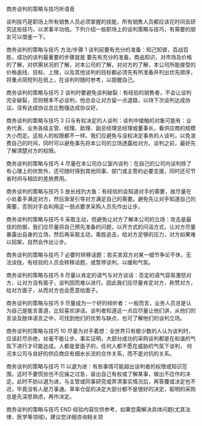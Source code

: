 商务谈判的策略与技巧听语音

 谈判技巧是职场上所有销售人员必须掌握的技能，所有销售人员都应该花时间去研究这些技巧，以求事半功倍。下列介绍一些职场上的谈判策略与技巧，有需要的朋友可以借鉴一下。

商务谈判的策略与技巧
方法/步骤
1
 谈判前要有充分的准备：知己知彼，百战百胜，成功的谈判最重要的步骤就是 要先有充分的准备。商品知识，对市场及价格的了解，对供需状况的了解，对本公司的了解，对对方的了解，本公司所能接受的价格底线、目标、上限，以及其他谈判的目标都必须先有所准备并列出优先顺序，将重点简短列在纸上，在谈判时随时参考，以提醒自己。 

商务谈判的策略与技巧
2
谈判时要避免谈判破裂：有经验的销售者，不会让谈判完全破裂，否则根本不必谈判，他总会让对方留一点退路，以待下次谈判达成协议。没有达成协议总比勉强达成协议好。

商务谈判的策略与技巧
3
只与有权决定的人谈判：谈判中接触的对象可能有：业务代表、业务各级主管、经理、助理、副总经理总经理或董事长，看供应商的规模大小而定。这些人的权限都不一样。我们应避免与没权决定事务的人谈判，以免浪费自己的时间，同时可以避免事先将本公司的立场透露给对方。谈判之前，最好先了解清楚对方的权限。

商务谈判的策略与技巧
4
尽量在本公司办公室内谈判：在自己的公司内谈判除了有心理上的优势外，还可随时得到其他同事、部门或主管的必要支援，同时还可节省时间与相应的差旅费用。

商务谈判的策略与技巧
5
放长线钓大鱼：有经验的会知道对手的需要，故尽量在小处着手满足对方，然后渐渐引导对方满足自己的需要。避免先让对手知道自己的需要，否则对手会利用这一弱点要求采购人员先作出让步。

商务谈判的策略与技巧
6
采取主动，但避免让对方了解本公司的立场：攻击是最佳的防御，我们应尽量将自己预先准备的问题，以开方式的问话方式，让对方尽量暴露出自身的立场，然后再采取主动，乘胜追击，给对方足够的压力，对方如果难以招架，自然会作出让步。

商务谈判的策略与技巧
7
必要时转移话题：若买卖双方对某一细节争论不休，无法谈拢，有经验的人员会转移话题，或暂停谈判，以缓和气氛。

商务谈判的策略与技巧
8
尽量以肯定的语气与对方谈话：否定的语气容易激怒对方，让对方没有面子，谈判因而难以进行。因此我们应尽量肯定对方，称赞对方，给对方面子，从而对方也会愿意给面子。

商务谈判的策略与技巧
9
尽量成为一个好的倾听者：一般而言，业务人员总是认为自己是能言善道，比较喜欢讲话。谈判者知道这一点应尽量让他们讲，从他们的言谈及肢体语言之中，可找到他们的优势与缺点，也可了解他们的谈判立场。

商务谈判的策略与技巧
10
尽量为对手着想：全世界只有极少数的人认为谈判时，应该赶尽杀绝，丝毫不能让步。事实证明，大部分成功的采购谈判都是在和谐的气氛下进行才可能达成。人都是爱面子的，任何人都不愿在威胁的气氛下谈判， 何况本公司与良好的供应商应有细水长流的合作关系，而不是对抗的关系。

商务谈判的策略与技巧
11
以退为进：有些事情可能超出谈判者的权限或知识范围，这时不要慌张也不应操之过急，装出自己有权或了解某事，做出不应作的决定。此时不妨以退为进，与主管或同事研究或弄清事实情况后，再答覆或决定也不迟，毕竟没有人是万事通。草率仓促的决定大部分都不是很好的决定，聪明的采购总是先深思熟虑，再作决定。

商务谈判的策略与技巧
END
经验内容仅供参考，如果您需解决具体问题(尤其法律、医学等领域)，建议您详细咨询相关领